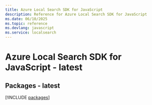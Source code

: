 ```yaml
---
title: Azure Local Search SDK for JavaScript
description: Reference for Azure Local Search SDK for JavaScript
ms.date: 06/10/2025
ms.topic: reference
ms.devlang: javascript
ms.service: localsearch
---
```

# Azure Local Search SDK for JavaScript - latest
## Packages - latest
[!INCLUDE [packages](local-search-index.md)]